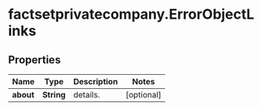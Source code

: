 # factsetprivatecompany.ErrorObjectLinks

## Properties

Name | Type | Description | Notes
------------ | ------------- | ------------- | -------------
**about** | **String** | details. | [optional] 


